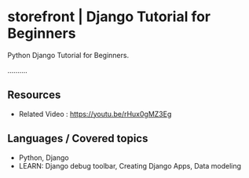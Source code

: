 # storefront | Django Tutorial for Beginners


Python Django Tutorial for Beginners.


..........

## Resources
+ Related Video : https://youtu.be/rHux0gMZ3Eg

## Languages / Covered topics
+ Python, Django
+ LEARN: Django debug toolbar, Creating Django Apps, Data modeling


